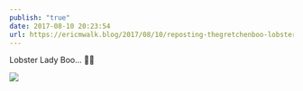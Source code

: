 ```yaml
---
publish: "true"
date: 2017-08-10 20:23:54
url: https://ericmwalk.blog/2017/08/10/reposting-thegretchenboo-lobster.html
---
```


Lobster Lady Boo... 🦂👻

![](https://ericmwalk.blog/uploads/2022/f57f154e12.jpg)